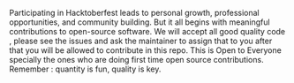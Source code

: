 Participating in Hacktoberfest leads to personal growth, professional opportunities, and community building. 
But it all begins with meaningful contributions to open-source software.
We will accept all good quality code , please see the issues and ask the maintainer to assign that to you 
after that you will be allowed to contribute in this repo.
This is Open to Everyone specially the ones who are doing first time open source contributions.
Remember : quantity is fun, quality is key.

